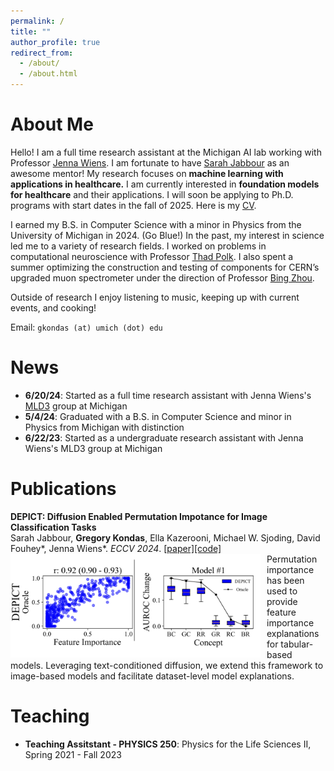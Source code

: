 ```yaml
---
permalink: /
title: ""
author_profile: true
redirect_from: 
  - /about/
  - /about.html
---
```


About Me
===

Hello! I am a full time research assistant at the Michigan AI lab working with Professor [Jenna Wiens](https://websites.umich.edu/~wiensj/). I am fortunate to have [Sarah Jabbour](https://sjabbour.github.io/) as an awesome mentor! My research focuses on **machine learning with applications in healthcare.** I am currently interested in **foundation models for healthcare** and their applications. I will soon be applying to Ph.D. programs with start dates in the fall of 2025. Here is my [CV](gkondas.github.io/files/gregCV.pdf.).

I earned my B.S. in Computer Science with a minor in Physics from the University of Michigan in 2024. (Go Blue!) In the past, my interest in science led me to a variety of research fields. I worked on problems in computational neuroscience with Professor [Thad Polk](https://lsa.umich.edu/psych/people/faculty/tpolk.html). I also spent a summer optimizing the construction and testing of components for CERN’s upgraded muon spectrometer under the direction of Professor [Bing Zhou](https://lsa.umich.edu/physics/people/faculty/bzhou.html).

Outside of research I enjoy listening to music, keeping up with current events, and cooking!

Email: `gkondas (at) umich (dot) edu`

News
===
- **6/20/24**: Started as a full time research assistant with Jenna Wiens's [MLD3](https://wiens-group.engin.umich.edu/) group at Michigan
- **5/4/24**: Graduated with a B.S. in Computer Science and minor in Physics from Michigan with distinction
- **6/22/23**: Started as a undergraduate research assistant with Jenna Wiens's MLD3 group at Michigan

Publications
===

**DEPICT: Diffusion Enabled Permutation Impotance for Image Classification Tasks**  
Sarah Jabbour, **Gregory Kondas**, Ella Kazerooni, Michael W. Sjoding, David Fouhey\*, Jenna Wiens\*. *ECCV 2024*. [\[paper\]](https://arxiv.org/abs/2407.14509)[\[code\]](https://github.com/MLD3/DEPICT)  
<img src="images/depict_thumbnail.png" alt="depict_thumbnail" width="400" style="float: left; margin-right: 10px;">
Permutation importance has been used to provide feature importance explanations for tabular-based models. Leveraging text-conditioned diffusion, we extend this framework to image-based models and facilitate dataset-level model explanations. 

Teaching
===
- **Teaching Assitstant - PHYSICS 250**: Physics for the Life Sciences II, Spring 2021 - Fall 2023